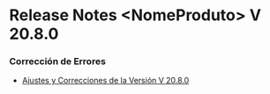 # Release Notes \<NomeProduto> V 20.8.0

### **Corrección de Errores**

* [Ajustes y Correcciones de la Versión V 20.8.0](ajustes-y-correcciones-de-la-version-v-20.8.0.md)
